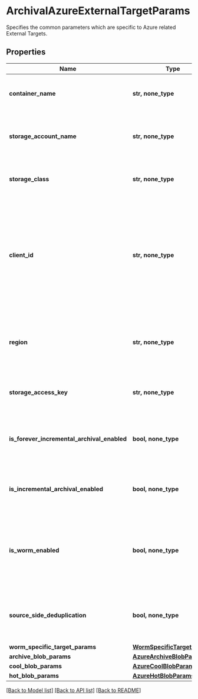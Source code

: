 # ArchivalAzureExternalTargetParams

Specifies the common parameters which are specific to Azure related External Targets.

## Properties
Name | Type | Description | Notes
------------ | ------------- | ------------- | -------------
**container_name** | **str, none_type** | Specifies the container name of the external target. | 
**storage_account_name** | **str, none_type** | Specifies the storage account name of the external target. | 
**storage_class** | **str, none_type** | Specifies the Azure External Target storage class. | 
**client_id** | **str, none_type** | Specifies the client id of the managed identity assigned to the cluster This is used only for clusters running as Azure VMs where authentication is done using AD. | [optional] 
**region** | **str, none_type** | Specifies region of the External Target. This is only populated for FortKnox vaults. | [optional] 
**storage_access_key** | **str, none_type** | Specifies the storage access key of the external target. | [optional] 
**is_forever_incremental_archival_enabled** | **bool, none_type** | Specifies if Forever Incremental Archival setting is enabled or not. | [optional] 
**is_incremental_archival_enabled** | **bool, none_type** | Specifies if Incremental Archival setting is enabled or not. | [optional] 
**is_worm_enabled** | **bool, none_type** | Specifies whether write once read many (WORM) protection is enabled for the Azure container or not. | [optional] 
**source_side_deduplication** | **bool, none_type** | Specifies the Source Side Deduplication setting for the Azure external target | [optional] 
**worm_specific_target_params** | [**WormSpecificTargetParams**](WormSpecificTargetParams.md) |  | [optional] 
**archive_blob_params** | [**AzureArchiveBlobParams**](AzureArchiveBlobParams.md) |  | [optional] 
**cool_blob_params** | [**AzureCoolBlobParams**](AzureCoolBlobParams.md) |  | [optional] 
**hot_blob_params** | [**AzureHotBlobParams**](AzureHotBlobParams.md) |  | [optional] 

[[Back to Model list]](../README.md#documentation-for-models) [[Back to API list]](../README.md#documentation-for-api-endpoints) [[Back to README]](../README.md)


